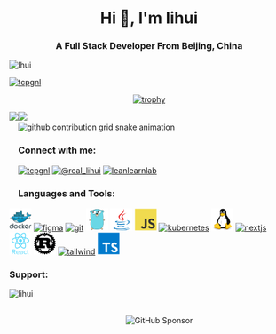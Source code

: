 <h1 align="center">Hi 👋, I'm lihui</h1>
<h3 align="center">A Full Stack Developer From Beijing, China</h3>

<p align="left">
  <img src="https://komarev.com/ghpvc/?username=lhui&label=Profile%20views&color=0e75b6&style=flat" alt="lhui" />
</p>

<p align="left">
  <a href="https://twitter.com/tcpgnl" target="blank">
    <img src="https://img.shields.io/twitter/follow/tcpgnl?logo=twitter&style=for-the-badge" alt="tcpgnl" />
  </a>
</p>

<!-- GitHub Trophy -->
<p align="center">
  <a href="https://github.com/ryo-ma/github-profile-trophy">
    <img src="https://github-profile-trophy.vercel.app/?username=lhui&theme=radical&row=1" alt="trophy" />
  </a>
</p>

<!-- GitHub Stats -->
<div>
  <img height="170" align="left" src="https://github-readme-stats.vercel.app/api?username=lhui&show_icons=true&theme=radical&include_all_commits=true&count_private=true" />
  <img src="https://github-readme-stats.vercel.app/api/top-langs/?username=lhui&layout=compact&langs_count=7&theme=radical" />
</div>

<!-- Snake Animation -->
<picture>
  <source media="(prefers-color-scheme: dark)" srcset="https://raw.githubusercontent.com/lhui/lhui/output/github-contribution-grid-snake-dark.svg">
  <source media="(prefers-color-scheme: light)" srcset="https://raw.githubusercontent.com/lhui/lhui/output/github-contribution-grid-snake.svg">
  <img alt="github contribution grid snake animation" src="https://raw.githubusercontent.com/lhui/lhui/output/github-contribution-grid-snake.svg">
</picture>

### Connect with me:
<p align="left">
<a href="https://twitter.com/tcpgnl" target="blank"><img align="center" src="https://raw.githubusercontent.com/rahuldkjain/github-profile-readme-generator/master/src/images/icons/Social/twitter.svg" alt="tcpgnl" height="30" width="40" /></a>
<a href="https://medium.com/@real_lihui" target="blank"><img align="center" src="https://raw.githubusercontent.com/rahuldkjain/github-profile-readme-generator/master/src/images/icons/Social/medium.svg" alt="@real_lihui" height="30" width="40" /></a>
<a href="https://www.youtube.com/c/leanlearnlab" target="blank"><img align="center" src="https://raw.githubusercontent.com/rahuldkjain/github-profile-readme-generator/master/src/images/icons/Social/youtube.svg" alt="leanlearnlab" height="30" width="40" /></a>
</p>

### Languages and Tools:
<p align="left">
<a href="https://www.docker.com/" target="_blank" rel="noreferrer"><img src="https://raw.githubusercontent.com/devicons/devicon/master/icons/docker/docker-original-wordmark.svg" alt="docker" width="40" height="40"/></a>
<a href="https://www.figma.com/" target="_blank" rel="noreferrer"><img src="https://www.vectorlogo.zone/logos/figma/figma-icon.svg" alt="figma" width="40" height="40"/></a>
<a href="https://git-scm.com/" target="_blank" rel="noreferrer"><img src="https://www.vectorlogo.zone/logos/git-scm/git-scm-icon.svg" alt="git" width="40" height="40"/></a>
<a href="https://golang.org" target="_blank" rel="noreferrer"><img src="https://raw.githubusercontent.com/devicons/devicon/master/icons/go/go-original.svg" alt="go" width="40" height="40"/></a>
<a href="https://www.java.com" target="_blank" rel="noreferrer"><img src="https://raw.githubusercontent.com/devicons/devicon/master/icons/java/java-original.svg" alt="java" width="40" height="40"/></a>
<a href="https://developer.mozilla.org/en-US/docs/Web/JavaScript" target="_blank" rel="noreferrer"><img src="https://raw.githubusercontent.com/devicons/devicon/master/icons/javascript/javascript-original.svg" alt="javascript" width="40" height="40"/></a>
<a href="https://kubernetes.io" target="_blank" rel="noreferrer"><img src="https://www.vectorlogo.zone/logos/kubernetes/kubernetes-icon.svg" alt="kubernetes" width="40" height="40"/></a>
<a href="https://www.linux.org/" target="_blank" rel="noreferrer"><img src="https://raw.githubusercontent.com/devicons/devicon/master/icons/linux/linux-original.svg" alt="linux" width="40" height="40"/></a>
<a href="https://nextjs.org/" target="_blank" rel="noreferrer"><img src="https://cdn.worldvectorlogo.com/logos/nextjs-2.svg" alt="nextjs" width="40" height="40"/></a>
<a href="https://reactjs.org/" target="_blank" rel="noreferrer"><img src="https://raw.githubusercontent.com/devicons/devicon/master/icons/react/react-original-wordmark.svg" alt="react" width="40" height="40"/></a>
<a href="https://www.rust-lang.org" target="_blank" rel="noreferrer"><img src="https://raw.githubusercontent.com/devicons/devicon/master/icons/rust/rust-original.svg" alt="rust" width="40" height="40"/></a>
<a href="https://tailwindcss.com/" target="_blank" rel="noreferrer"><img src="https://www.vectorlogo.zone/logos/tailwindcss/tailwindcss-icon.svg" alt="tailwind" width="40" height="40"/></a>
<a href="https://www.typescriptlang.org/" target="_blank" rel="noreferrer"><img src="https://raw.githubusercontent.com/devicons/devicon/master/icons/typescript/typescript-original.svg" alt="typescript" width="40" height="40"/></a>
</p>

### Support:
<p>
  <a href="https://www.buymeacoffee.com/lihui">
    <img align="left" src="https://cdn.buymeacoffee.com/buttons/v2/default-yellow.png" height="50" width="210" alt="lihui" />
  </a>
</p>
<br><br>

![GitHub Sponsor](https://img.shields.io/github/sponsors/lhui?label=Sponsor&logo=GitHub)